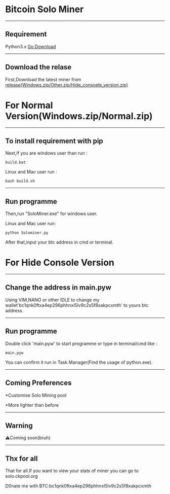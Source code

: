 # Bitcoin Solo Miner
---
Requirement
---

Python3.x
[Go Download](https://www.python.org/)

---
Download the relase
---

First,Download the latest miner from [release(Windows.zip/Other.zip/Hide_consoele_version.zip)](https://github.com/HugoXOX3/BTCSoloMiner/releases)


# For Normal Version(Windows.zip/Normal.zip)


---
To install requirement with pip
---
Next,If you are windows user than run :
```
build.bat
```
Linux and Mac user run :
```
bash build.sh
```
---
Run programme
---
Then,run "SoloMiner.exe" for windows user.

Linux and Mac user run:
```
python Solominer.py
```
After that,input your btc address in cmd or terminal.


# For Hide Console Version
---
Change the address in main.pyw
---
Using VIM,NANO or other IDLE to change my wallet'bc1qnk0ftxa4ep296phhnxl5lv9c2s5f8xakpcxmth' to yours btc address.


---
Run programme
---

Double click 'main.pyw' to start programme or type in terminal/cmd like :
```
main.pyw
```
You can confirm it run in Task Manager(Find the usage of python.exe).

---
Coming Preferences
---

*Customise Solo Mining pool

*More lighter than before

---
Warning
---

⚠️Coming soon(bruh)

---
Thx for all
---
That for all.If you want to view your stats of miner you can go to solo.ckpool.org

D0nate me with BTC:bc1qnk0ftxa4ep296phhnxl5lv9c2s5f8xakpcxmth
